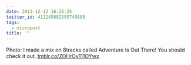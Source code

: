 ```yaml
---
date: 2013-12-12 16:26:25
twitter_id: 411245682595749888
tags:
  - micropost
title: ''
---
```


Photo: I made a mix on 8tracks called Adventure Is Out There! You should check it out. [tmblr.co/ZOHrOy111OYwx](http://tmblr.co/ZOHrOy111OYwx)
